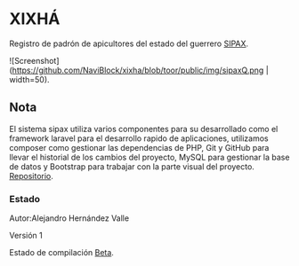 # XIXHÁ
Registro de padrón de apicultores del estado del guerrero [SIPAX](http://sipax.xixha.com/login).

![Screenshot](https://github.com/NaviBlock/xixha/blob/toor/public/img/sipaxQ.png | width=50).

## Nota
El sistema sipax utiliza varios componentes para su desarrollado como el framework laravel para el desarrollo rapido de aplicaciones, utilizamos composer como gestionar las dependencias de PHP, Git y GitHub para llevar el historial de los cambios del proyecto, MySQL para gestionar la base de datos y Bootstrap para trabajar con la parte visual del proyecto.
[Repositorio](https://github.com/NaviBlock/xixha).

### Estado
Autor:Alejandro Hernández Valle

Versión 1

Estado de compilación [Beta](#).